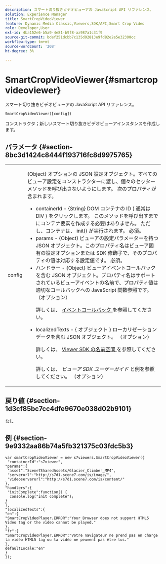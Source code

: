 ```yaml
---
description: スマート切り抜きビデオビューアの JavaScript API リファレンス。
solution: Experience Manager
title: SmartCropVideoViewer
feature: Dynamic Media Classic,Viewers,SDK/API,Smart Crop Video
role: Developer,User
exl-id: 4ba152e6-b5a9-4e81-b9f8-aa987a1c31f9
source-git-commit: bdef251dcbb7c135d02813e9fd82e2e5e32300cc
workflow-type: tm+mt
source-wordcount: '208'
ht-degree: 3%

---
```


# SmartCropVideoViewer{#smartcropvideoviewer}

スマート切り抜きビデオビューアの JavaScript API リファレンス。

`SmartCropVideoViewer([config])`

コンストラクタ；新しいスマート切り抜きビデオビューアインスタンスを作成します。

## パラメータ {#section-8bc3d1424c8444f193716fc8d9975765}

<table id="table_896DFF34A68A403DB93A6D597461A573"> 
 <tbody> 
  <tr> 
   <td colname="col1"> <p> <span class="codeph"> <span class="varname"> config </span> </span> </p> </td> 
   <td colname="col2"> <p> <span class="codeph"> {Object} </span> オプションの JSON 設定オブジェクト。すべてのビューア設定をコンストラクターに渡し、個々のセッターメソッドを呼び出さないようにします。 次のプロパティが含まれます。 </p> <p> 
     <ul id="ul_266C711E8E75471E90C15F39A96A142F"> 
      <li id="li_71857BBD652243A094E936C2C8EA9702"> <span class="codeph"> containerId </span> - <span class="codeph"> {String} </span> DOM コンテナの ID ( 通常は <span class="codeph"> DIV </span>) をクリックします。 このメソッドを呼び出すまでにコンテナ要素を作成する必要はありません。 ただし、コンテナは、 <span class="codeph"> init() </span> が実行されます。 必須。 </li> 
      <li id="li_3D28979F04274AC9B507B33D4275FC3A"> <span class="codeph"> params </span> - <span class="codeph"> {Object} </span> ビューアの設定パラメーターを持つ JSON オブジェクト。このプロパティ名はビューア固有の設定オプションまたは SDK 修飾子で、そのプロパティの値は対応する設定値です。 必須。 </li> 
      <li id="li_A40AC2167575415FB3383D070E27B9AB"> <span class="codeph"> ハンドラー </span> - <span class="codeph"> {Object} </span> ビューアイベントコールバックを含む JSON オブジェクト。プロパティ名はサポートされているビューアイベントの名前で、プロパティ値は適切なコールバックへの JavaScript 関数参照です。 （オプション） <p>詳しくは、 <a href="../../../c-html5-aem-asset-viewers/c-html5-aem-smartcropvideo/c-html5-aem-smartcropvideo-viewer-event-callbacks.md#concept-ebe5a4c1853d4912a919d86df35c1f6d" format="dita" scope="local"> イベントコールバック </a> を参照してください。 </p> </li> 
      <li id="li_D344288C9B584E569F7BF92D960F9DF8"> <p> <span class="codeph"> localizedTexts </span> - { <span class="codeph"> オブジェクト </span>} ローカリゼーションデータを含む JSON オブジェクト。 （オプション） </p> <p>詳しくは、 <a href="../../../c-html5-aem-asset-viewers/c-html5-aem-smartcropvideo/r-html5-aem-smartcropvideo-viewer-namespace.md#concept-679bfabb3e3e4c12a285c4e9c4144153" format="dita" scope="local"> Viewer SDK の名前空間 </a> を参照してください。 </p> <p>詳しくは、 <i>ビューア SDK ユーザーガイド</i> と例を参照してください。 （オプション） </p> </li> 
     </ul> </p> </td> 
  </tr> 
 </tbody> 
</table>

## 戻り値 {#section-1d3cf85bc7cc4dfe9670e038d02b9101}

なし

## 例 {#section-9e9332aa86b74a5fb321375c03fdc5b3}

```
var smartCropVideoViewer = new s7viewers.SmartCropVideoViewer({ 
 "containerId":"s7viewer", 
"params":{ 
 "asset":"Scene7SharedAssets/Glacier_Climber_MP4", 
 "serverurl":"http://s7d1.scene7.com/is/image/", 
 "videoserverurl":"http://s7d1.scene7.com/is/content/" 
}, 
"handlers":{ 
 "initComplete":function() { 
  console.log("init complete"); 
} 
}, 
"localizedTexts":{ 
"en":{ 
"SmartCropVideoPlayer.ERROR":"Your Browser does not support HTML5 Video tag or the video cannot be played." 
}, 
"fr":{ 
"SmartCropVideoPlayer.ERROR":"Votre navigateur ne prend pas en charge la vidéo HTML5 tag ou la vidéo ne peuvent pas être lus." 
}, 
defaultLocale:"en" 
} 
});
```
